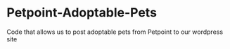 # Petpoint-Adoptable-Pets
Code that allows us to post adoptable pets from Petpoint to our wordpress site
